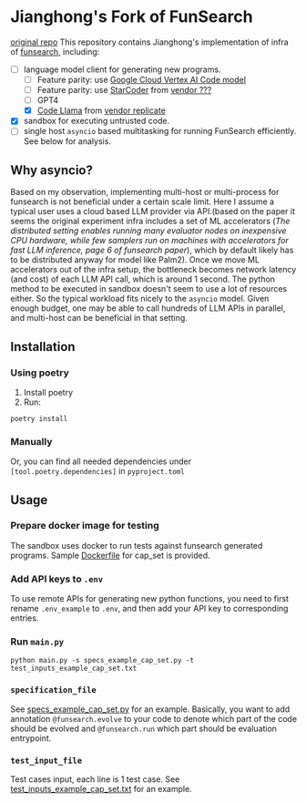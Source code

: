 # Jianghong's Fork of FunSearch

[original repo](https://github.com/google-deepmind/funsearch)
This repository contains Jianghong's implementation of infra of [funsearch](https://deepmind.google/discover/blog/funsearch-making-new-discoveries-in-mathematical-sciences-using-large-language-models/), including:
- [ ] language model client for generating new programs.  
  - [ ] Feature parity: use [Google Cloud Vertex AI Code model](https://cloud.google.com/vertex-ai/docs/generative-ai/code/code-models-overview)
  - [ ] Feature parity: use [StarCoder](https://github.com/bigcode-project/starcoder) from [vendor ???]()
  - [ ] GPT4
  - [x] [Code Llama](https://ai.meta.com/blog/code-llama-large-language-model-coding/) from [vendor replicate](https://replicate.com/meta/codellama-34b-python)
- [x] sandbox for executing untrusted code.
- [ ] single host `asyncio` based multitasking for running FunSearch efficiently. See below for analysis.

## Why asyncio?
Based on my observation, implementing multi-host or multi-process for funsearch is not beneficial under a certain scale limit. Here I assume a typical user uses a cloud based LLM provider via API.(based on the paper it seems the original experiment infra includes a set of ML accelerators (*The distributed setting enables running many evaluator nodes on inexpensive CPU hardware, while few samplers run on machines with accelerators for fast LLM inference, page 6 of funsearch paper*), which by default likely has to be distributed anyway for model like Palm2). Once we move ML accelerators out of the infra setup, the bottleneck becomes network latency (and cost) of each LLM API call, which is around 1 second. The python method to be executed in sandbox doesn't seem to use a lot of resources either. So the typical workload fits nicely to the `asyncio` model. Given enough budget, one may be able to call hundreds of LLM APIs in parallel, and multi-host can be beneficial in that setting.  

## Installation
### Using poetry
1. Install poetry
2. Run: 
```
poetry install
```
### Manually
Or, you can find all needed dependencies under `[tool.poetry.dependencies]` in `pyproject.toml`
## Usage
### Prepare docker image for testing
The sandbox uses docker to run tests against funsearch generated programs. Sample [Dockerfile](./Dockerfile) for cap_set is provided.
### Add API keys to `.env`
To use remote APIs for generating new python functions, you need to first rename `.env_example` to `.env`, and then add your API key to corresponding entries.
### Run `main.py`
```
python main.py -s specs_example_cap_set.py -t test_inputs_example_cap_set.txt
```

### `specification_file`
See [specs_example_cap_set.py](specs_example_cap_set.py) for an example. Basically, you want to add annotation `@funsearch.evolve` to your code to denote which part of the code should be evolved and `@funsearch.run` which part should be evaluation entrypoint.
### `test_input_file`
Test cases input, each line is 1 test case. See [test_inputs_example_cap_set.txt](test_inputs_example_cap_set.txt) for an example.
